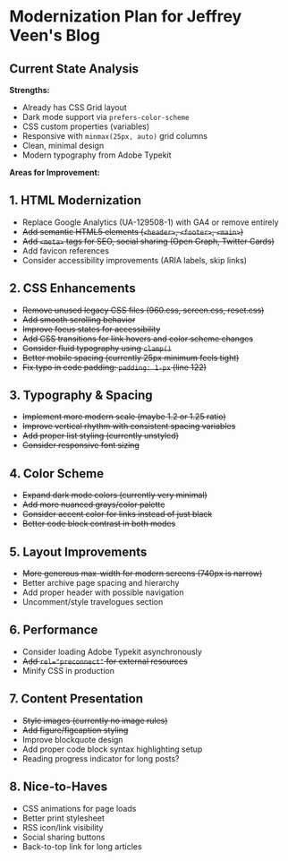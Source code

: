 # Modernization Plan for Jeffrey Veen's Blog

## Current State Analysis

**Strengths:**
- Already has CSS Grid layout
- Dark mode support via `prefers-color-scheme`
- CSS custom properties (variables)
- Responsive with `minmax(25px, auto)` grid columns
- Clean, minimal design
- Modern typography from Adobe Typekit

**Areas for Improvement:**

## 1. HTML Modernization
- Replace Google Analytics (UA-129508-1) with GA4 or remove entirely
- ~~Add semantic HTML5 elements (`<header>`, `<footer>`, `<main>`)~~
- ~~Add `<meta>` tags for SEO, social sharing (Open Graph, Twitter Cards)~~
- Add favicon references
- Consider accessibility improvements (ARIA labels, skip links)

## 2. CSS Enhancements
- ~~Remove unused legacy CSS files (960.css, screen.css, reset.css)~~
- ~~Add smooth scrolling behavior~~
- ~~Improve focus states for accessibility~~
- ~~Add CSS transitions for link hovers and color scheme changes~~
- ~~Consider fluid typography using `clamp()`~~
- ~~Better mobile spacing (currently 25px minimum feels tight)~~
- ~~Fix typo in code padding: `padding: 1-px` (line 122)~~

## 3. Typography & Spacing
- ~~Implement more modern scale (maybe 1.2 or 1.25 ratio)~~
- ~~Improve vertical rhythm with consistent spacing variables~~
- ~~Add proper list styling (currently unstyled)~~
- ~~Consider responsive font sizing~~

## 4. Color Scheme
- ~~Expand dark mode colors (currently very minimal)~~
- ~~Add more nuanced grays/color palette~~
- ~~Consider accent color for links instead of just black~~
- ~~Better code block contrast in both modes~~

## 5. Layout Improvements
- ~~More generous max-width for modern screens (740px is narrow)~~
- Better archive page spacing and hierarchy
- Add proper header with possible navigation
- Uncomment/style travelogues section

## 6. Performance
- Consider loading Adobe Typekit asynchronously
- ~~Add `rel="preconnect"` for external resources~~
- Minify CSS in production

## 7. Content Presentation
- ~~Style images (currently no image rules)~~
- ~~Add figure/figcaption styling~~
- Improve blockquote design
- Add proper code block syntax highlighting setup
- Reading progress indicator for long posts?

## 8. Nice-to-Haves
- CSS animations for page loads
- Better print stylesheet
- RSS icon/link visibility
- Social sharing buttons
- Back-to-top link for long articles
